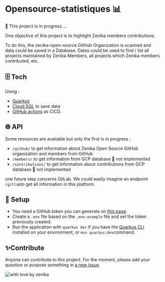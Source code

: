 # Opensource-statistiques 📊

🚧 This project is in progress ... 

One objective of this project is to highlight Zenika members contributions. 

To do this, the zenika-open-source GitHub Organization is scanned and data could be saved in a Database.
Datas could be used to find / list all projects maintained by Zenika Members, all projects which Zenika members contributed, etc.

## 🗄️ Tech 

Using :
- [Quarkus](https://quarkus.io/)
- [Cloud SQL](https://quarkus.io/guides/deploying-to-google-cloud#using-cloud-sql) to save data
- [GitHub actions](https://github.com/features/actions) as CICD.

## 🌐 API 

Some resources are available but only the first is in progress : 
- `/github/` to get information about Zenika Open Source GitHub organization and members from GitHub
- `/members/` to get information from GCP database 🚧 not implemented
- `/contributions/` to get information about contributions from GCP database 🚧 not implemented

one future step concerns GitLab. We could easily imagine an endpoint `/gitlab`to get all information in this platform.

## 📝 Setup 

- You need a GitHub token you can generate on [this page](https://github.com/settings/tokens).
- Create a `.env` file based on the `.env-example` file and set the token previously created. 
- Run the application with `quarkus dev` if you have the [Quarkus CLI](https://quarkus.io/guides/cli-tooling) installed on your environment, or `mvn quarkus:dev`command.

## ✨Contribute 

Anyone can contribute to this project. For the moment, please add your question or purpose something in [a new issue](https://github.com/zenika-open-source/opensource-statistics/issues).

![with love by zenika](https://img.shields.io/badge/With%20%E2%9D%A4%EF%B8%8F%20by-Zenika-b51432.svg?link=https://oss.zenika.com)
